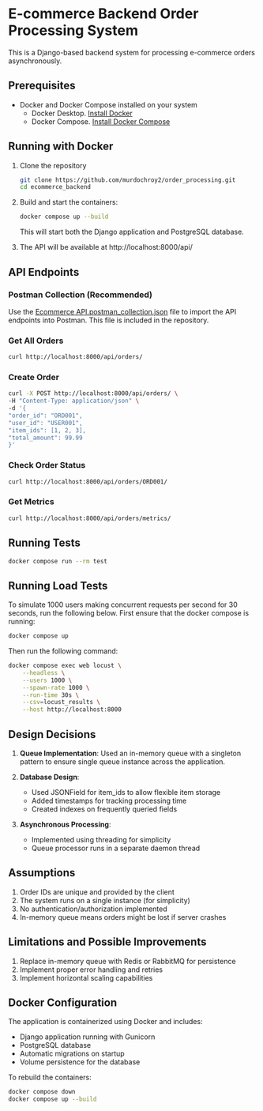 # E-commerce Backend Order Processing System

This is a Django-based backend system for processing e-commerce orders asynchronously.

## Prerequisites

- Docker and Docker Compose installed on your system
  - Docker Desktop. [Install Docker](https://docs.docker.com/get-docker/)
  - Docker Compose. [Install Docker Compose](https://docs.docker.com/compose/install/)

## Running with Docker

1. Clone the repository
   ```bash
   git clone https://github.com/murdochroy2/order_processing.git
   cd ecommerce_backend
   ```
2. Build and start the containers:
   ```bash
   docker compose up --build
   ```
   This will start both the Django application and PostgreSQL database.

3. The API will be available at http://localhost:8000/api/

## API Endpoints

### Postman Collection (Recommended)
Use the [Ecommerce API.postman_collection.json](./Ecommerce%20API.postman_collection.json) file to import the API endpoints into Postman. This file is included in the repository.

### Get All Orders

```bash
curl http://localhost:8000/api/orders/
```

### Create Order 

```bash
curl -X POST http://localhost:8000/api/orders/ \
-H "Content-Type: application/json" \
-d '{
"order_id": "ORD001",
"user_id": "USER001",
"item_ids": [1, 2, 3],
"total_amount": 99.99
}'
```

### Check Order Status

```bash
curl http://localhost:8000/api/orders/ORD001/
```

### Get Metrics

```bash
curl http://localhost:8000/api/orders/metrics/
```

## Running Tests

```bash
docker compose run --rm test
```

## Running Load Tests
To simulate 1000 users making concurrent requests per second for 30 seconds, run the following below. First ensure that the docker compose is running:
```bash
docker compose up
```
Then run the following command:
```bash
docker compose exec web locust \
    --headless \
    --users 1000 \
    --spawn-rate 1000 \
    --run-time 30s \
    --csv=locust_results \
    --host http://localhost:8000
```



## Design Decisions

1. **Queue Implementation**: Used an in-memory queue with a singleton pattern to ensure single queue instance across the application.

2. **Database Design**: 
   - Used JSONField for item_ids to allow flexible item storage
   - Added timestamps for tracking processing time
   - Created indexes on frequently queried fields

3. **Asynchronous Processing**: 
   - Implemented using threading for simplicity
   - Queue processor runs in a separate daemon thread

## Assumptions

1. Order IDs are unique and provided by the client
2. The system runs on a single instance (for simplicity)
3. No authentication/authorization implemented
4. In-memory queue means orders might be lost if server crashes

## Limitations and Possible Improvements

1. Replace in-memory queue with Redis or RabbitMQ for persistence
2. Implement proper error handling and retries
4. Implement horizontal scaling capabilities

## Docker Configuration

The application is containerized using Docker and includes:
- Django application running with Gunicorn
- PostgreSQL database
- Automatic migrations on startup
- Volume persistence for the database

To rebuild the containers:

```bash
docker compose down
docker compose up --build
```
